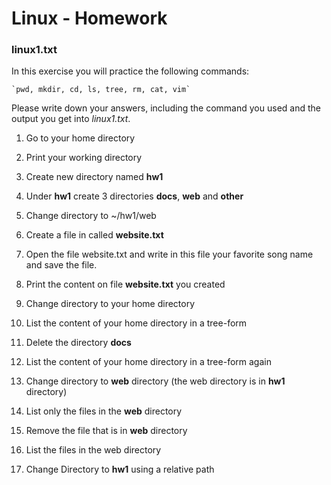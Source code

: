 # Linux - Homework

### linux1.txt

In this exercise you will practice the following commands:

    `pwd, mkdir, cd, ls, tree, rm, cat, vim`

Please write down your answers, including the command you used and the output you get into *linux1.txt*.

1. Go to your home directory

2. Print your working directory

3. Create new directory named **hw1**

4. Under **hw1** create 3 directories **docs**, **web** and **other**

5. Change directory to ~/hw1/web

6. Create a file in called **website.txt**

7. Open the file website.txt and write in this file your favorite song name and save the file.

8. Print the content on file **website.txt** you created

9. Change directory to your home directory

10. List the content of your home directory in a tree-form

11. Delete the directory **docs**

12. List the content of your home directory in a tree-form again

13. Change directory to **web** directory (the web directory is in **hw1** directory)

14. List only the files in the **web** directory

15. Remove the file that is in **web** directory

16. List the files in the web directory

17. Change Directory to **hw1** using a relative path
